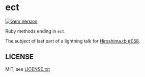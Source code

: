 
# ect

[![Gem Version](https://badge.fury.io/rb/et-orbi.svg)](http://badge.fury.io/rb/ect)

Ruby methods ending in `ect`.

The subject of last part of a lightning talk for [Hiroshima.rb #058](https://hiroshimarb.connpass.com/event/65459/).

<script async class="speakerdeck-embed" data-id="d9e7715a34e0402a8c81016d403aa2c2" data-ratio="1.33333333333333" src="//speakerdeck.com/assets/embed.js"></script>


## LICENSE

MIT, see [LICENSE.txt](LICENSE.txt)

